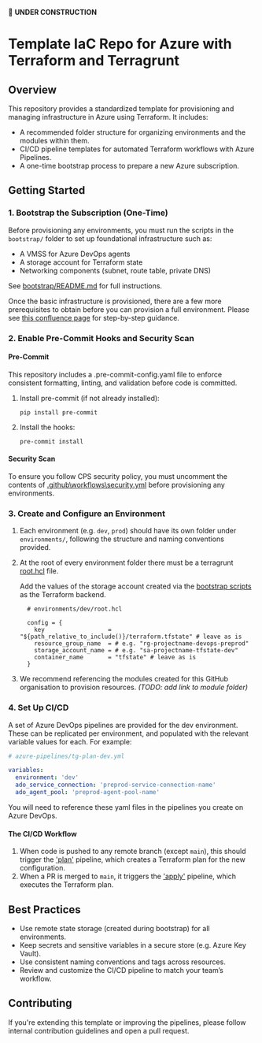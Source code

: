 🚧 **UNDER CONSTRUCTION**

# Template IaC Repo for Azure with Terraform and Terragrunt

## Overview

This repository provides a standardized template for provisioning and managing infrastructure in Azure using Terraform. It includes:

- A recommended folder structure for organizing environments and the modules within them.
- CI/CD pipeline templates for automated Terraform workflows with Azure Pipelines.
- A one-time bootstrap process to prepare a new Azure subscription.

## Getting Started

### 1. Bootstrap the Subscription (One-Time)

Before provisioning any environments, you must run the scripts in the `bootstrap/` folder to set up foundational infrastructure such as:

- A VMSS for Azure DevOps agents
- A storage account for Terraform state
- Networking components (subnet, route table, private DNS)

See [bootstrap/README.md](bootstrap/README.md) for full instructions.

Once the basic infrastructure is provisioned, there are a few more prerequisites to obtain before you can provision a full environment. Please see [this confluence page](http://TODO/enter-url-for-the-confluence-page) for step-by-step guidance.

### 2. Enable Pre-Commit Hooks and Security Scan

#### Pre-Commit
This repository includes a .pre-commit-config.yaml file to enforce consistent formatting, linting, and validation before code is committed.

1. Install pre-commit (if not already installed):
    ```Shell
    pip install pre-commit
    ```

2. Install the hooks:
    ```Shell
    pre-commit install
    ```

#### Security Scan
To ensure you follow CPS security policy, you must uncomment the contents of [.github\workflows\security.yml](.github\workflows\security.yml) before provisioning any environments.

### 3. Create and Configure an Environment

1. Each environment (e.g. `dev`, `prod`) should have its own folder under `environments/`, following the structure and naming conventions provided.

2. At the root of every environment folder there must be a terragrunt [root.hcl](environments/dev/root.hcl) file. 

    Add the values of the storage account created via the [bootstrap scripts](#1-bootstrap-the-subscription-one-time) as the Terraform backend.
    ```hcl
      # environments/dev/root.hcl

      config = {
        key                  = "${path_relative_to_include()}/terraform.tfstate" # leave as is
        resource_group_name  = # e.g. "rg-projectname-devops-preprod"
        storage_account_name = # e.g. "sa-projectname-tfstate-dev"
        container_name       = "tfstate" # leave as is
      }
    ```

3. We recommend referencing the modules created for this GitHub organisation to provision resources. _(TODO: add link to module folder)_

### 4. Set Up CI/CD

A set of Azure DevOps pipelines are provided for the dev environment. These can be replicated per environment, and populated with the relevant variable values for each. For example:
```yaml
# azure-pipelines/tg-plan-dev.yml

variables:
  environment: 'dev'
  ado_service_connection: 'preprod-service-connection-name'
  ado_agent_pool: 'preprod-agent-pool-name'
```
You will need to reference these yaml files in the pipelines you create on Azure DevOps.

#### The CI/CD Workflow
1. When code is pushed to any remote branch (except `main`), this should trigger the ['plan'](azure-pipelines/tg-plan-dev.yml) pipeline, which creates a Terraform plan for the new configuration.
2. When a PR is merged to `main`, it triggers the ['apply'](azure-pipelines/tg-plan-dev.yml) pipeline, which executes the Terraform plan.

## Best Practices

- Use remote state storage (created during bootstrap) for all environments.
- Keep secrets and sensitive variables in a secure store (e.g. Azure Key Vault).
- Use consistent naming conventions and tags across resources.
- Review and customize the CI/CD pipeline to match your team’s workflow.

## Contributing

If you're extending this template or improving the pipelines, please follow internal contribution guidelines and open a pull request.
